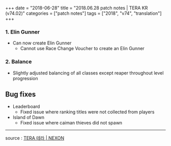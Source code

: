 +++
date = "2018-06-28"
title = "2018.06.28 patch notes | TERA KR (v74.02)"
categories = ["patch notes"]
tags = ["2018", "v74", "translation"]
+++

### 1. Elin Gunner
- Can now create Elin Gunner
  - Cannot use Race Change Voucher to create an Elin Gunner

### 2. Balance
- Slightly adjusted balancing of all classes except reaper throughout level progression

## Bug fixes

- Leaderboard
  - Fixed issue where ranking titles were not collected from players
- Island of Dawn
  - Fixed issue where caiman thieves did not spawn

----

source : [TERA 테라 | NEXON](http://tera.nexon.com/news/update/view.aspx?n4articlesn=341)
